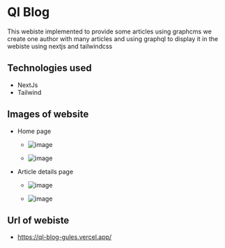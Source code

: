 # Ql Blog 

This webiste implemented to provide some articles using graphcms we create one author with many articles and using graphql to display it in the webiste using nextjs and tailwindcss

## Technologies used 

- NextJs
- Tailwind 

## Images of website

- Home page

  * ![image](https://user-images.githubusercontent.com/68183022/213129105-64dc56f8-06e5-4d89-a537-95f005acd231.png)

  * ![image](https://user-images.githubusercontent.com/68183022/213129164-a7fea9f8-3ff9-4a65-8432-2a698ed99dc0.png)

- Article details page 

  * ![image](https://user-images.githubusercontent.com/68183022/213129744-e401a2b0-f8fd-4324-a0c0-ed3cbf4ea925.png)

  * ![image](https://user-images.githubusercontent.com/68183022/213129870-0f3d5c95-3e49-44d6-a1ac-8e6fb0aa44b0.png)




## Url of webiste
 - https://ql-blog-gules.vercel.app/
